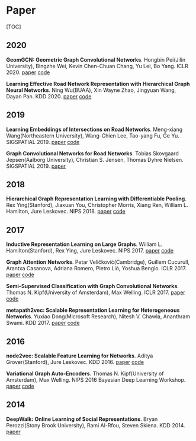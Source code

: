 # Paper

[TOC]

## 2020

**GeomGCN: Geometric Graph Convolutional Networks**. Hongbin Pei(Jilin University), Bingzhe Wei, Kevin Chen-Chuan Chang, Yu Lei, Bo Yang. ICLR 2020. [paper](https://arxiv.org/abs/2002.05287) [code](https://github.com/graphdml-uiuc-jlu/geom-gcn)

**Learning Effective Road Network Representation with Hierarchical Graph Neural Networks**. Ning Wu(BUAA), Xin Wayne Zhao, Jingyuan Wang, Dayan Pan. KDD 2020. [paper](https://dl.acm.org/doi/10.1145/3394486.3403043) [code](https://gitee.com/solaris_wn/HRNR)

## 2019

**Learning Embeddings of Intersections on Road Networks**. Meng-xiang Wang(Northeastern University), Wang-Chien Lee, Tao-yang Fu, Ge Yu. SIGSPATIAL 2019. [paper](https://dl.acm.org/doi/10.1145/3347146.3359075) [code](https://github.com/Leo-Bright/IRN2vec)

**Graph Convolutional Networks for Road Networks**. Tobias Skovgaard Jepsen(Aalborg University), Christian S. Jensen, Thomas Dyhre Nielsen. SIGSPATIAL 2019. [paper](https://arxiv.org/abs/1908.11567)

## 2018

**Hierarchical Graph Representation Learning with Differentiable Pooling**. Rex Ying(Stanford), Jiaxuan You, Christopher Morris, Xiang Ren, William L. Hamilton, Jure Leskovec. NIPS 2018. [paper](https://arxiv.org/abs/1806.08804) [code](https://github.com/RexYing/diffpool)

## 2017

**Inductive Representation Learning on Large Graphs**. William L. Hamilton(Stanford), Rex Ying, Jure Leskovec. NIPS 2017. [paper](https://arxiv.org/abs/1706.02216) [code](https://github.com/williamleif/GraphSAGE)

**Graph Attention Networks**. Petar Veličković(Cambridge), Guillem Cucurull, Arantxa Casanova, Adriana Romero, Pietro Liò, Yoshua Bengio. ICLR 2017. [paper](https://arxiv.org/abs/1710.10903) [code](https://github.com/PetarV-/GAT)

**Semi-Supervised Classification with Graph Convolutional Networks**. Thomas N. Kipf(University of Amsterdam), Max Welling. ICLR 2017. [paper](https://arxiv.org/abs/1609.02907) [code](https://github.com/tkipf/gcn)

**metapath2vec: Scalable Representation Learning for Heterogeneous Networks**. Yuxiao Dong(Microsoft Research), Nitesh V. Chawla, Ananthram Swami. KDD 2017. [paper](https://dl.acm.org/doi/10.1145/3097983.3098036) [code](https://github.com/apple2373/metapath2vec)

## 2016

**node2vec: Scalable Feature Learning for Networks**. Aditya Grover(Stanford), Jure Leskovec. KDD 2016. [paper](https://arxiv.org/abs/1607.00653) [code](https://github.com/aditya-grover/node2vec)

**Variational Graph Auto-Encoders**. Thomas N. Kipf(University of Amsterdam), Max Welling. NIPS 2016 Bayesian Deep Learning Workshop. [paper](https://arxiv.org/abs/1611.07308) [code](https://github.com/tkipf/gae)

## 2014

**DeepWalk: Online Learning of Social Representations**. Bryan Perozzi(Stony Brook University), Rami Al-Rfou, Steven Skiena. KDD 2014. [paper](https://arxiv.org/abs/1403.6652)